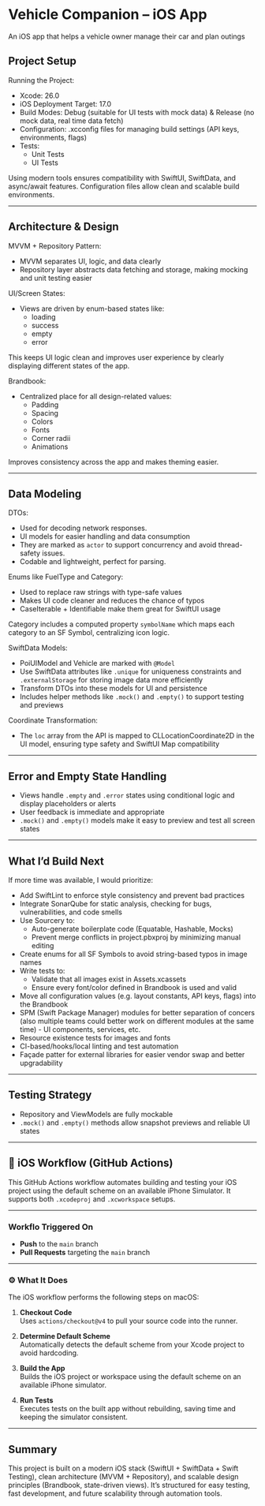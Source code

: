 # Vehicle Companion – iOS App
An iOS app that helps a vehicle owner manage their car and plan outings

## Project Setup

Running the Project:
- Xcode: 26.0
- iOS Deployment Target: 17.0
- Build Modes: Debug (suitable for UI tests with mock data) & Release (no mock data, real time data fetch)
- Configuration: .xcconfig files for managing build settings (API keys, environments, flags)
- Tests:
  - Unit Tests
  - UI Tests

Using modern tools ensures compatibility with SwiftUI, SwiftData, and async/await features. Configuration files allow clean and scalable build environments.

---

## Architecture & Design

MVVM + Repository Pattern:
- MVVM separates UI, logic, and data clearly
- Repository layer abstracts data fetching and storage, making mocking and unit testing easier

UI/Screen States:
- Views are driven by enum-based states like:
  - loading
  - success
  - empty
  - error

This keeps UI logic clean and improves user experience by clearly displaying different states of the app.

Brandbook:
- Centralized place for all design-related values:
  - Padding
  - Spacing
  - Colors
  - Fonts
  - Corner radii
  - Animations

Improves consistency across the app and makes theming easier.

---

## Data Modeling

DTOs:
- Used for decoding network responses.
- UI models for easier handling and data consumption
- They are marked as `actor` to support concurrency and avoid thread-safety issues.
- Codable and lightweight, perfect for parsing.

Enums like FuelType and Category:
- Used to replace raw strings with type-safe values
- Makes UI code cleaner and reduces the chance of typos
- CaseIterable + Identifiable make them great for SwiftUI usage

Category includes a computed property `symbolName` which maps each category to an SF Symbol, centralizing icon logic.

SwiftData Models:
- PoiUIModel and Vehicle are marked with `@Model`
- Use SwiftData attributes like `.unique` for uniqueness constraints and `.externalStorage` for storing image data more efficiently
- Transform DTOs into these models for UI and persistence
- Includes helper methods like `.mock()` and `.empty()` to support testing and previews

Coordinate Transformation:
- The `loc` array from the API is mapped to CLLocationCoordinate2D in the UI model, ensuring type safety and SwiftUI Map compatibility

---

## Error and Empty State Handling

- Views handle `.empty` and `.error` states using conditional logic and display placeholders or alerts
- User feedback is immediate and appropriate
- `.mock()` and `.empty()` models make it easy to preview and test all screen states

---

## What I’d Build Next

If more time was available, I would prioritize:

- Add SwiftLint to enforce style consistency and prevent bad practices
- Integrate SonarQube for static analysis, checking for bugs, vulnerabilities, and code smells
- Use Sourcery to:
  - Auto-generate boilerplate code (Equatable, Hashable, Mocks)
  - Prevent merge conflicts in project.pbxproj by minimizing manual editing
- Create enums for all SF Symbols to avoid string-based typos in image names
- Write tests to:
  - Validate that all images exist in Assets.xcassets
  - Ensure every font/color defined in Brandbook is used and valid
- Move all configuration values (e.g. layout constants, API keys, flags) into the Brandbook
- SPM (Swift Package Manager) modules for better separation of concers (also multiple teams could better work on different modules at the same time) - UI components, services, etc.
- Resource existence tests for images and fonts
- CI-based/hooks/local linting and test automation
- Façade patter for external libraries for easier vendor swap and better upgradability

---

## Testing Strategy

- Repository and ViewModels are fully mockable
- `.mock()` and `.empty()` methods allow snapshot previews and reliable UI states

---

## 📱 iOS Workflow (GitHub Actions)

This GitHub Actions workflow automates building and testing your iOS project using the default scheme on an available iPhone Simulator. It supports both `.xcodeproj` and `.xcworkspace` setups.

---

### Workflo Triggered On

- **Push** to the `main` branch
- **Pull Requests** targeting the `main` branch

---

### ⚙️ What It Does

The iOS workflow performs the following steps on macOS:

1. **Checkout Code**  
   Uses `actions/checkout@v4` to pull your source code into the runner.

2. **Determine Default Scheme**  
   Automatically detects the default scheme from your Xcode project to avoid hardcoding.

3. **Build the App**  
   Builds the iOS project or workspace using the default scheme on an available iPhone simulator.

4. **Run Tests**  
   Executes tests on the built app without rebuilding, saving time and keeping the simulator consistent.

---

## Summary

This project is built on a modern iOS stack (SwiftUI + SwiftData + Swift Testing), clean architecture (MVVM + Repository), and scalable design principles (Brandbook, state-driven views). It’s structured for easy testing, fast development, and future scalability through automation tools.
